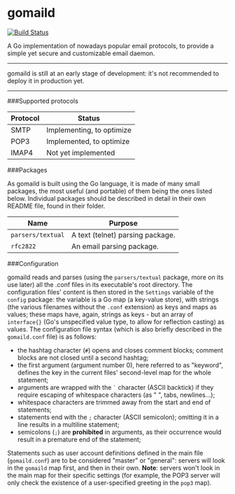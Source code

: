 gomaild
=======

[![Build Status](https://travis-ci.org/trapped/gomaild.svg?branch=master)](https://travis-ci.org/trapped/gomaild)

A Go implementation of nowadays popular email protocols, to provide a simple yet secure and customizable email daemon.

---

gomaild is still at an early stage of development: it's not recommended to deploy it in production yet.

---

###Supported protocols

|	Protocol	|	Status                  	|
|	--------	|	-------------------------	|
|	SMTP		|	Implementing, to optimize	|
|	POP3		|	Implemented, to optimize	|
|	IMAP4		|	Not yet implemented     	|

###Packages

As gomaild is built using the Go language, it is made of many small packages, the most useful (and portable) of them being the ones listed below.
Individual packages should be described in detail in their own README file, found in their folder.

|	Name		        |	Purpose	                            |
|	-----------------   |	--------------------------------    |
|	`parsers/textual`	|	A text (telnet) parsing package.	|
|   `rfc2822`           |   An email parsing package.           |

###Configuration

gomaild reads and parses (using the `parsers/textual` package, more on its use later) all the .conf files in its executable's root directory.
The configuration files' content is then stored in the `Settings` variable of the `config` package: the variable is a Go map (a key-value store), with strings (the various filenames without the `.conf` extension) as keys and maps as values; these maps have, again, strings as keys - but an array of `interface{}` (Go's unspecified value type, to allow for reflection casting) as values.
The configuration file syntax (which is also briefly described in the `gomaild.conf` file) is as follows:

- the hashtag character (`#`) opens and closes comment blocks; comment blocks are not closed until a second hashtag;
- the first argument (argument number 0), here referred to as "keyword", defines the key in the current files' second-level map for the whole statement;
- arguments are wrapped with the `` ` `` character (ASCII backtick) if they require escaping of whitespace characters (as " ", tabs, newlines...);
- whitespace characters are trimmed away from the start and end of statements;
- statements end with the `;` character (ASCII semicolon); omitting it in a line results in a multiline statement;
- semicolons (`;`) are **prohibited** in arguments, as their occurrence would result in a premature end of the statement;

Statements such as user account definitions defined in the main file (`gomaild.conf`) are to be considered "master" or "general": servers will look in the `gomaild` map first, and then in their own.
**Note**: servers won't look in the main map for their specific settings (for example, the POP3 server will only check the existence of a user-specified greeting in the `pop3` map).
